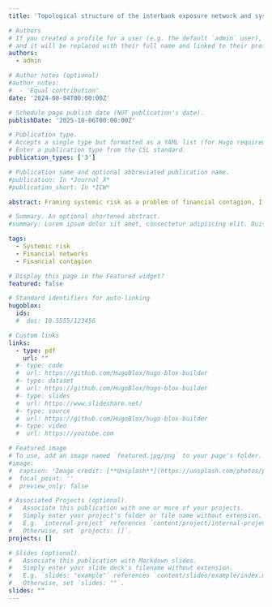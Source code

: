 ```yaml
---
title: 'Topological structure of the interbank exposure network and systemic risk'

# Authors
# If you created a profile for a user (e.g. the default `admin` user), write the username (folder name) here
# and it will be replaced with their full name and linked to their profile.
authors:
  - admin

# Author notes (optional)
#author_notes:
#  - 'Equal contribution'
date: '2024-08-04T00:00:00Z'

# Schedule page publish date (NOT publication's date).
publishDate: '2025-10-06T00:00:00Z'

# Publication type.
# Accepts a single type but formatted as a YAML list (for Hugo requirements).
# Enter a publication type from the CSL standard.
publication_types: ['3']

# Publication name and optional abbreviated publication name.
#publication: In *Journal X*
#publication_short: In *ICW*

abstract: Framing systemic risk as a problem of financial contagion, I studied how system robustness is affected by its topological structure. My simulation results show that, firstly, the more heterogeneous networks – such as scale-free and coreperiphery networks – are on average more robust against default contagion than the random network. However, the performances of the former are sensitive to specific configuration of the network and location of the initial shock. In particular, when shocks are targeted at the most connected banks, the scale-free and core-periphery networks become fragile and will collapse once capitalization level falls below certain threshold. Secondly, the extent of contagion surges drastically for random and scale-free networks once there are market-wide problems, such as correlated shocks or asset price dynamics. This suggests that financial contagion, no matter how small it was under normal circumstance, can evolve exponentially once market condition deteriorates. Lastly, while the core-periphery network appears to be superior than the other two networks in most scenarios, an effective regulatory policy requires that the set of core banks should be empirically identified.

# Summary. An optional shortened abstract.
#summary: Lorem ipsum dolor sit amet, consectetur adipiscing elit. Duis posuere tellus ac convallis placerat. Proin tincidunt magna sed ex sollicitudin condimentum.

tags:
  - Systemic risk
  - Financial networks
  - Financial contagion

# Display this page in the Featured widget?
featured: false

# Standard identifiers for auto-linking
hugoblox:
  ids:
  #  doi: 10.5555/123456

# Custom links
links:
  - type: pdf
    url: ""
  #- type: code
  #  url: https://github.com/HugoBlox/hugo-blox-builder
  #- type: dataset
  #  url: https://github.com/HugoBlox/hugo-blox-builder
  #- type: slides
  #  url: https://www.slideshare.net/
  #- type: source
  #  url: https://github.com/HugoBlox/hugo-blox-builder
  #- type: video
  #  url: https://youtube.com

# Featured image
# To use, add an image named `featured.jpg/png` to your page's folder.
#image:
#  caption: 'Image credit: [**Unsplash**](https://unsplash.com/photos/pLCdAaMFLTE)'
#  focal_point: ''
#  preview_only: false

# Associated Projects (optional).
#   Associate this publication with one or more of your projects.
#   Simply enter your project's folder or file name without extension.
#   E.g. `internal-project` references `content/project/internal-project/index.md`.
#   Otherwise, set `projects: []`.
projects: []

# Slides (optional).
#   Associate this publication with Markdown slides.
#   Simply enter your slide deck's filename without extension.
#   E.g. `slides: "example"` references `content/slides/example/index.md`.
#   Otherwise, set `slides: ""`.
slides: ""
---
```


<!-- Add the publication's **full text** or **supplementary notes** here. You can use rich formatting such as including [code, math, and images](https://docs.hugoblox.com/content/writing-markdown-latex/). -->
